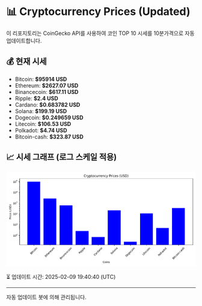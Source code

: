 
# 📊 Cryptocurrency Prices (Updated)

이 리포지토리는 CoinGecko API를 사용하여 코인 TOP 10 시세를 10분가격으로 자동 업데이트합니다.

## 💰 현재 시세
- Bitcoin: **$95914 USD**
- Ethereum: **$2627.07 USD**
- Binancecoin: **$617.11 USD**
- Ripple: **$2.4 USD**
- Cardano: **$0.683782 USD**
- Solana: **$199.19 USD**
- Dogecoin: **$0.249659 USD**
- Litecoin: **$106.53 USD**
- Polkadot: **$4.74 USD**
- Bitcoin-cash: **$323.87 USD**

## 📈 시세 그래프 (로그 스케일 적용)
![Crypto Prices](crypto_prices.png)

⏳ 업데이트 시간: 2025-02-09 19:40:40 (UTC)

---
자동 업데이트 봇에 의해 관리됩니다.
